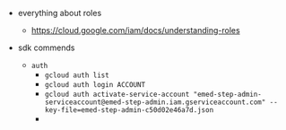 * everything about roles
  * https://cloud.google.com/iam/docs/understanding-roles

* sdk commends
  * ```auth``` 
    * ```gcloud auth list```
    * ```gcloud auth login ACCOUNT```
    * ```gcloud auth activate-service-account "emed-step-admin-serviceaccount@emed-step-admin.iam.gserviceaccount.com" --key-file=emed-step-admin-c50d02e46a7d.json```
    * 
